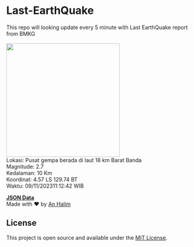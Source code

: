 # Last-EarthQuake
This repo will looking update every 5 minute with Last EarthQuake report from BMKG
<br>
<br>
<img src="https://static.bmkg.go.id/20231109111242.mmi.jpg" width="300"/>
<br>
Lokasi: Pusat gempa berada di laut 18 km Barat Banda <br>
Magnitude: 2.7 <br>
Kedalaman: 10 Km <br>
Koordinat: 4.57 LS 129.74 BT <br>
Waktu: 09/11/202311:12:42 WIB <br>

<a href="./data/data.json">**JSON Data**</a>
<br>
Made with ❤️ by <a href="https://github.com/an-halim">An Halim</a>
## License

This project is open source and available under the [MIT License](LICENSE).
